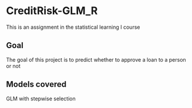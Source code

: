 # CreditRisk-GLM_R
This is an assignment in the statistical learning I course
## Goal
The goal of this project is to predict whether to approve a loan to a person or not
## Models covered
GLM with stepwise selection
